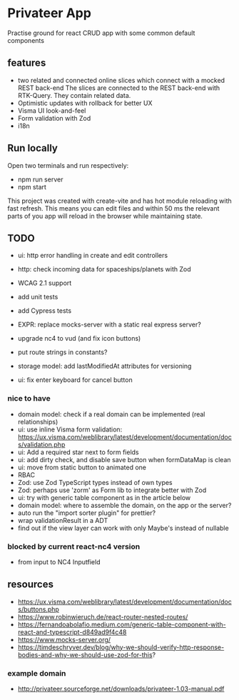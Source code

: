 # Privateer App

Practise ground for react CRUD app with some common default components

## features

- two related and connected online slices which connect with a mocked REST back-end
  The slices are connected to the REST back-end with RTK-Query. They contain related data.
- Optimistic updates with rollback for better UX
- Visma UI look-and-feel
- Form validation with Zod
- i18n

## Run locally

Open two terminals and run respectively:

- npm run server
- npm start

This project was created with create-vite and has hot module reloading with fast refresh.
This means you can edit files and within 50 ms the relevant parts of you app will reload
in the browser while maintaining state.

## TODO

- ui: http error handling in create and edit controllers
- http: check incoming data for spaceships/planets with Zod
- WCAG 2.1 support
- add unit tests
- add Cypress tests
- EXPR: replace mocks-server with a static real express server?

- upgrade nc4 to vud (and fix icon buttons)
- put route strings in constants?
- storage model: add lastModifiedAt attributes for versioning

- ui: fix enter keyboard for cancel button

### nice to have

- domain model: check if a real domain can be implemented (real relationships)
- ui: use inline Visma form validation: https://ux.visma.com/weblibrary/latest/development/documentation/docs/validation.php
- ui: Add a required star next to form fields
- ui: add dirty check, and disable save button when formDataMap is clean
- ui: move from static button to animated one
- RBAC
- Zod: use Zod TypeScript types instead of own types
- Zod: perhaps use 'zorm' as Form lib to integrate better with Zod
- ui: try with generic table component as in the article below
- domain model: where to assemble the domain, on the app or the server?
- auto run the "import sorter plugin" for prettier?
- wrap validationResult in a ADT
- find out if the view layer can work with only Maybe's instead of nullable

### blocked by current react-nc4 version

- from input to NC4 Inputfield

## resources

- https://ux.visma.com/weblibrary/latest/development/documentation/docs/buttons.php
- https://www.robinwieruch.de/react-router-nested-routes/
- https://fernandoabolafio.medium.com/generic-table-component-with-react-and-typescript-d849ad9f4c48
- https://www.mocks-server.org/
- https://timdeschryver.dev/blog/why-we-should-verify-http-response-bodies-and-why-we-should-use-zod-for-this?

### example domain

- http://privateer.sourceforge.net/downloads/privateer-1.03-manual.pdf
